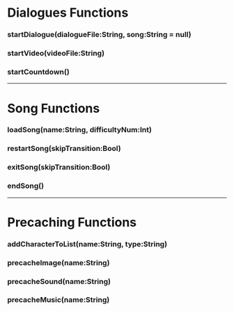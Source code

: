 # Dialogues Functions
### startDialogue(dialogueFile:String, song:String = null)
### startVideo(videoFile:String)
### startCountdown()

***

# Song Functions
### loadSong(name:String, difficultyNum:Int)
### restartSong(skipTransition:Bool)
### exitSong(skipTransition:Bool)
### endSong()

***

# Precaching Functions
### addCharacterToList(name:String, type:String)
### precacheImage(name:String)
### precacheSound(name:String)
### precacheMusic(name:String)